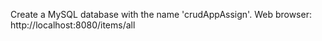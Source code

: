 Create a MySQL database with the name 'crudAppAssign'. Web browser: http://localhost:8080/items/all
